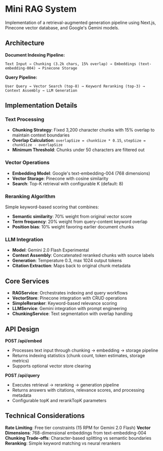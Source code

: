 # Mini RAG System

Implementation of a retrieval-augmented generation pipeline using Next.js, Pinecone vector database, and Google's Gemini models.

## Architecture

**Document Indexing Pipeline:**
```
Text Input → Chunking (3.2k chars, 15% overlap) → Embeddings (text-embedding-004) → Pinecone Storage
```

**Query Pipeline:**
```
User Query → Vector Search (top-8) → Keyword Reranking (top-3) → Context Assembly → LLM Generation
```

## Implementation Details

### Text Processing
- **Chunking Strategy**: Fixed 3,200 character chunks with 15% overlap to maintain context boundaries
- **Overlap Calculation**: `overlapSize = chunkSize * 0.15`, `stepSize = chunkSize - overlapSize`
- **Minimum Threshold**: Chunks under 50 characters are filtered out

### Vector Operations
- **Embedding Model**: Google's text-embedding-004 (768 dimensions)
- **Vector Storage**: Pinecone with cosine similarity
- **Search**: Top-K retrieval with configurable K (default: 8)

### Reranking Algorithm
Simple keyword-based scoring that combines:
- **Semantic similarity**: 70% weight from original vector score
- **Term frequency**: 20% weight from query-content keyword overlap
- **Position bias**: 10% weight favoring earlier document chunks

### LLM Integration
- **Model**: Gemini 2.0 Flash Experimental
- **Context Assembly**: Concatenated reranked chunks with source labels
- **Generation**: Temperature 0.3, max 1024 output tokens
- **Citation Extraction**: Maps back to original chunk metadata

## Core Services

- **RAGService**: Orchestrates indexing and query workflows
- **VectorStore**: Pinecone integration with CRUD operations
- **SimpleReranker**: Keyword-based relevance scoring
- **LLMService**: Gemini integration with prompt engineering
- **ChunkingService**: Text segmentation with overlap handling

## API Design

**POST /api/embed**
- Processes text input through chunking → embedding → storage pipeline
- Returns indexing statistics (chunk count, token estimates, storage metrics)
- Supports optional vector store clearing

**POST /api/query** 
- Executes retrieval → reranking → generation pipeline
- Returns answers with citations, relevance scores, and processing metadata
- Configurable topK and rerankTopK parameters

## Technical Considerations

**Rate Limiting**: Free tier constraints (15 RPM for Gemini 2.0 Flash)
**Vector Dimensions**: 768-dimensional embeddings from text-embedding-004
**Chunking Trade-offs**: Character-based splitting vs semantic boundaries
**Reranking**: Simple keyword matching vs neural rerankers
